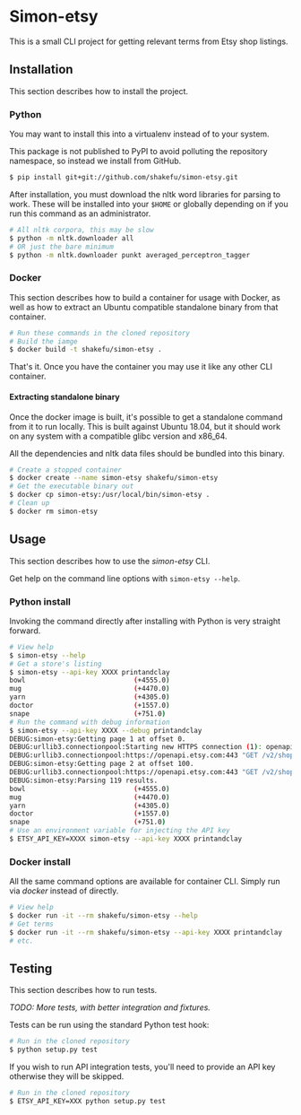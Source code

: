 # Simon-etsy

This is a small CLI project for getting relevant terms from Etsy shop listings.

## Installation

This section describes how to install the project.

### Python

You may want to install this into a virtualenv instead of to your system.

This package is not published to PyPI to avoid polluting the repository
namespace, so instead we install from GitHub.

```bash
$ pip install git+git://github.com/shakefu/simon-etsy.git
```

After installation, you must download the nltk word libraries for parsing to
work. These will be installed into your `$HOME` or globally depending on if you
run this command as an administrator.

```bash
# All nltk corpora, this may be slow
$ python -m nltk.downloader all
# OR just the bare minimum
$ python -m nltk.downloader punkt averaged_perceptron_tagger
```

### Docker

This section describes how to build a container for usage with Docker, as well
as how to extract an Ubuntu compatible standalone binary from that container.

```bash
# Run these commands in the cloned repository
# Build the iamge
$ docker build -t shakefu/simon-etsy .
```

That's it. Once you have the container you may use it like any other CLI
container.

#### Extracting standalone binary

Once the docker image is built, it's possible to get a standalone command from
it to run locally. This is built against Ubuntu 18.04, but it should work on
any system with a compatible glibc version and x86_64.

All the dependencies and nltk data files should be bundled into this binary.

```bash
# Create a stopped container
$ docker create --name simon-etsy shakefu/simon-etsy
# Get the executable binary out
$ docker cp simon-etsy:/usr/local/bin/simon-etsy .
# Clean up
$ docker rm simon-etsy
```

## Usage

This section describes how to use the *simon-etsy* CLI.

Get help on the command line options with `simon-etsy --help`.

### Python install

Invoking the command directly after installing with Python is very straight
forward.

```bash
# View help
$ simon-etsy --help
# Get a store's listing
$ simon-etsy --api-key XXXX printandclay
bowl                           (+4555.0)
mug                            (+4470.0)
yarn                           (+4305.0)
doctor                         (+1557.0)
snape                          (+751.0)
# Run the command with debug information
$ simon-etsy --api-key XXXX --debug printandclay
DEBUG:simon-etsy:Getting page 1 at offset 0.
DEBUG:urllib3.connectionpool:Starting new HTTPS connection (1): openapi.etsy.com:443
DEBUG:urllib3.connectionpool:https://openapi.etsy.com:443 "GET /v2/shops/printandclay/listings/active?api_key=XXXX&limit=100&offset=0 HTTP/1.1" 200 None
DEBUG:simon-etsy:Getting page 2 at offset 100.
DEBUG:urllib3.connectionpool:https://openapi.etsy.com:443 "GET /v2/shops/printandclay/listings/active?offset=100&api_key=XXXX&limit=100 HTTP/1.1" 200 None
DEBUG:simon-etsy:Parsing 119 results.
bowl                           (+4555.0)
mug                            (+4470.0)
yarn                           (+4305.0)
doctor                         (+1557.0)
snape                          (+751.0)
# Use an environment variable for injecting the API key
$ ETSY_API_KEY=XXXX simon-etsy --api-key XXXX printandclay
```

### Docker install

All the same command options are available for container CLI. Simply run via
*docker* instead of directly.

```bash
# View help
$ docker run -it --rm shakefu/simon-etsy --help
# Get terms
$ docker run -it --rm shakefu/simon-etsy --api-key XXXX printandclay
# etc.
```

## Testing

This section describes how to run tests.

*TODO: More tests, with better integration and fixtures.*

Tests can be run using the standard Python test hook:

```bash
# Run in the cloned repository
$ python setup.py test
```

If you wish to run API integration tests, you'll need to provide an API key
otherwise they will be skipped.

```bash
# Run in the cloned repository
$ ETSY_API_KEY=XXX python setup.py test
```
